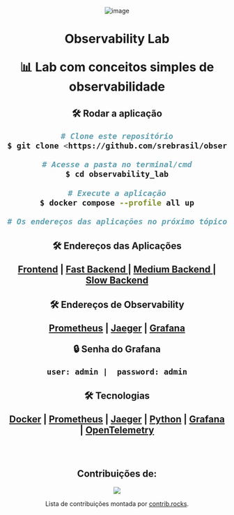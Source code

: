 <div align="center">

![image](https://user-images.githubusercontent.com/75628046/196457254-08f40047-2a69-49b6-bb61-a7203645c9a0.png) 
</div>
<div align="center">
  <p><h1>Observability Lab</p> 
<p align="center"> 📊 Lab com conceitos simples de observabilidade</p>

<h2> 🛠 Rodar a aplicação

```bash
# Clone este repositório
$ git clone <https://github.com/srebrasil/observability_lab.git>

# Acesse a pasta no terminal/cmd
$ cd observability_lab

# Execute a aplicação
$ docker compose --profile all up

# Os endereços das aplicações no próximo tópico 
```
<h2> 🛠 Endereços das Aplicações

[Frontend](http://localhost:4000/api/v1/frontend) | 
[Fast Backend ](http://localhost:4001/api/v1/calc/sum/1/2) |
[Medium Backend ](http://localhost:4002/api/v1/calc/sum/1/2) |
[Slow Backend ](http://localhost:4003/api/v1/calc/sum/1/2)
<br>
<h2> 🛠 Endereços de Observability

[Prometheus](http://localhost:9090/) |
[Jaeger](http://localhost:16686/) |
[Grafana](http://localhost:3000/)
<br>

<p> 🔒 Senha do Grafana
<br>

`
user: admin | 
password: admin
`
<br>

<h2> 🛠 Tecnologias

[Docker](https://www.docker.com/) | [Prometheus](https://prometheus.io/) | [Jaeger](https://www.jaegertracing.io/) | [Python](https://www.python.org/) | [Grafana](https://grafana.com/) | [OpenTelemetry](https://opentelemetry.io/)

<br>

  <h2>Contribuições de:</h2>
<div>
<a href="https://github.com/srebrasil/observability_lab/graphs/contributors">
  <img src="https://contrib.rocks/image?repo=srebrasil/observability_lab" />
</a>
  </div>

Lista de contribuições montada por [contrib.rocks](https://contrib.rocks).

</div>
